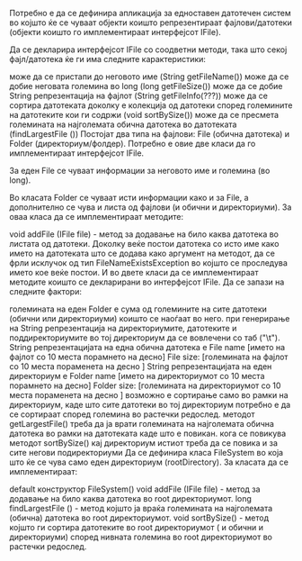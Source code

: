 Потребно е да се дефинира апликација за едноставен датотечен систем во којшто ќе се чуваат објекти коишто репрезентираат фајлови/датотеки (објекти коишто го имплементираат интерфејсот IFile).

Да се декларира интерфејсот IFile со соодветни методи, така што секој фајл/датотека ќе ги има следните карактеристики:

може да се пристапи до неговото име (String getFileName())
може да се добие неговата големина во long (long getFileSize())
може да се добие String репрезентација на фајлот (String getFileInfo(???))
може да се сортира датотеката доколку е колекција од датотеки според големините на датотеките кои ги содржи (void sortBySize())
може да се пресмета големината на најголемата обична датотека во датотеката (findLargestFile ())
Постојат два типа на фајлови: File (обична датотека) и Folder (директориум/фолдер). Потребно е овие две класи да го имплементираат интерфејсот IFile.

За еден File се чуваат информации за неговото име и големина (во long).

Во класата Folder се чуваат исти информации како и за File, a дополнително се чува и листа од фајлови (и обични и директориуми). За оваа класа да се имплементираат методите:

void addFile (IFile file) - метод за додавање на било каква датотека во листата од датотеки.
Доколку веќе постои датотека со исто име како името на датотеката што се додава како аргумент на методот, да се фрли исклучок од тип FileNameExistsException во којшто се проследува името кое веќе постои.
И во двете класи да се имплементираат методите коишто се декларирани во интерфејсот IFile. Да се запази на следните фактори:

големината на еден Folder е сума од големините на сите датотеки (обични или директориуми) коишто се наоѓаат во него.
при генерирање на String репрезентација на директориумите, датотеките и поддиректориумите во тој директориум да се вовлечени со таб ("\t").
String репрезентацијата на една обична датотека е File name [името на фајлот со 10 места порамнето на десно] File size: [големината на фајлот со 10 места пораменета на десно ]
String репрезентацијата на еден директориум е Folder name [името на директориумот со 10 места порамнето на десно] Folder size: [големината на директориумот со 10 места пораменета на десно ]
возможно е сортирање само во рамки на директориум, каде што сите датотеки во тој директориум потребно е да се сортираат според големина во растечки редослед.
методот getLargestFile() треба да ја врати големината на најголемата обична датотека во рамки на датотеката каде што е повикан.
кога се повикува методот sortBySize() кај директориум истиот треба да се повика и за сите негови подиректориуми
Да се дефинира класа FileSystem во која што ќе се чува само еден директориум (rootDirectory). За класата да се имплементираат:

default конструктор FileSystem()
void addFile (IFile file) - метод за додавање на било каква датотека во root директориумот.
long findLargestFile () - метод којшто ја враќа големината на најголемата (обична) датотека во root директориумот.
void sortBySize() - метод којшто ги сортира датотеките во root директориумот ( и обични и директориуми) според нивната големина во root директориумот во растечки редослед.

